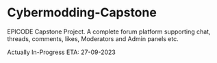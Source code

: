 # Cybermodding-Capstone
EPICODE Capstone Project. A complete forum platform supporting chat, threads, comments, likes, Moderators and Admin panels etc.


Actually In-Progress
ETA: 27-09-2023
